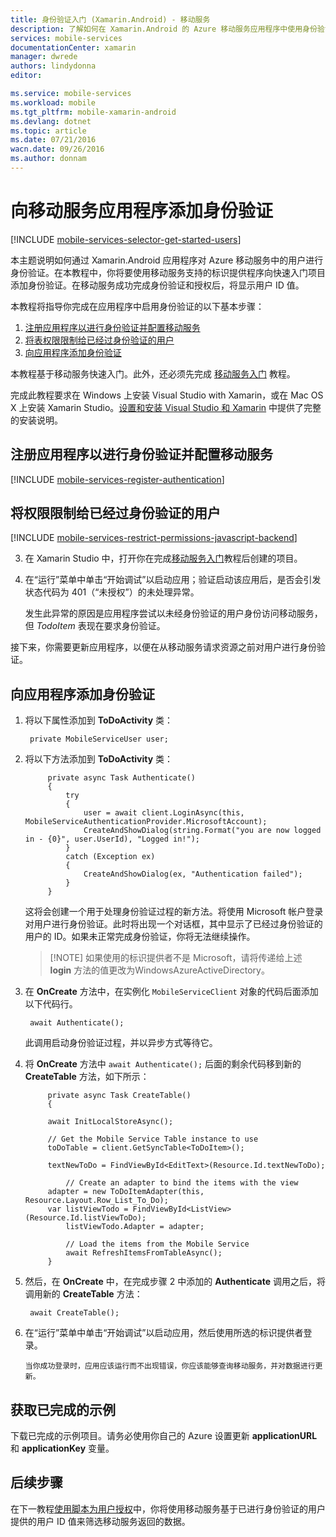```yaml
---
title: 身份验证入门 (Xamarin.Android) - 移动服务
description: 了解如何在 Xamarin.Android 的 Azure 移动服务应用程序中使用身份验证。
services: mobile-services
documentationCenter: xamarin
manager: dwrede
authors: lindydonna
editor: 

ms.service: mobile-services
ms.workload: mobile
ms.tgt_pltfrm: mobile-xamarin-android
ms.devlang: dotnet
ms.topic: article
ms.date: 07/21/2016
wacn.date: 09/26/2016
ms.author: donnam
---
```


#  向移动服务应用程序添加身份验证

[!INCLUDE [mobile-services-selector-get-started-users](../../includes/mobile-services-selector-get-started-users.md)]

<p>本主题说明如何通过 Xamarin.Android 应用程序对 Azure 移动服务中的用户进行身份验证。在本教程中，你将要使用移动服务支持的标识提供程序向快速入门项目添加身份验证。在移动服务成功完成身份验证和授权后，将显示用户 ID 值。</p>

本教程将指导你完成在应用程序中启用身份验证的以下基本步骤：

1. [注册应用程序以进行身份验证并配置移动服务]
2. [将表权限限制给已经过身份验证的用户]
3. [向应用程序添加身份验证]

本教程基于移动服务快速入门。此外，还必须先完成 [移动服务入门] 教程。

完成此教程要求在 Windows 上安装 Visual Studio with Xamarin，或在 Mac OS X 上安装 Xamarin Studio。[设置和安装 Visual Studio 和 Xamarin](https://msdn.microsoft.com/zh-cn/library/mt613162.aspx) 中提供了完整的安装说明。

## <a name="register"></a>注册应用程序以进行身份验证并配置移动服务

[!INCLUDE [mobile-services-register-authentication](../../includes/mobile-services-register-authentication.md)]

## <a name="permissions"></a>将权限限制给已经过身份验证的用户

[!INCLUDE [mobile-services-restrict-permissions-javascript-backend](../../includes/mobile-services-restrict-permissions-javascript-backend.md)]

3. 在 Xamarin Studio 中，打开你在完成[移动服务入门]教程后创建的项目。

4. 在“运行”菜单中单击“开始调试”以启动应用；验证启动该应用后，是否会引发状态代码为 401（“未授权”）的未处理异常。

     发生此异常的原因是应用程序尝试以未经身份验证的用户身份访问移动服务，但 _TodoItem_ 表现在要求身份验证。

接下来，你需要更新应用程序，以便在从移动服务请求资源之前对用户进行身份验证。

## <a name="add-authentication"></a>向应用程序添加身份验证

1. 将以下属性添加到 **ToDoActivity** 类：

        private MobileServiceUser user;

2. 将以下方法添加到 **ToDoActivity** 类：

            private async Task Authenticate()
            {
                try
                {
                    user = await client.LoginAsync(this, MobileServiceAuthenticationProvider.MicrosoftAccount);
                    CreateAndShowDialog(string.Format("you are now logged in - {0}", user.UserId), "Logged in!");
                }
                catch (Exception ex)
                {
                    CreateAndShowDialog(ex, "Authentication failed");
                }
            }

    这将会创建一个用于处理身份验证过程的新方法。将使用 Microsoft 帐户登录对用户进行身份验证。此时将出现一个对话框，其中显示了已经过身份验证的用户的 ID。如果未正常完成身份验证，你将无法继续操作。

    > [!NOTE] 如果使用的标识提供者不是 Microsoft，请将传递给上述 **login** 方法的值更改为WindowsAzureActiveDirectory。

3. 在 **OnCreate** 方法中，在实例化 `MobileServiceClient` 对象的代码后面添加以下代码行。

        await Authenticate();

    此调用启动身份验证过程，并以异步方式等待它。

4. 将 **OnCreate** 方法中 `await Authenticate();` 后面的剩余代码移到新的 **CreateTable** 方法，如下所示：

            private async Task CreateTable()
            {

            await InitLocalStoreAsync();

            // Get the Mobile Service Table instance to use
            toDoTable = client.GetSyncTable<ToDoItem>();

            textNewToDo = FindViewById<EditText>(Resource.Id.textNewToDo);

                // Create an adapter to bind the items with the view
            adapter = new ToDoItemAdapter(this, Resource.Layout.Row_List_To_Do);
            var listViewTodo = FindViewById<ListView>(Resource.Id.listViewToDo);
                listViewTodo.Adapter = adapter;

                // Load the items from the Mobile Service
                await RefreshItemsFromTableAsync();
            }

5. 然后，在 **OnCreate** 中，在完成步骤 2 中添加的 **Authenticate** 调用之后，将调用新的 **CreateTable** 方法：

        await CreateTable();

6. 在“运行”菜单中单击“开始调试”以启动应用，然后使用所选的标识提供者登录。

       当你成功登录时，应用应该运行而不出现错误，你应该能够查询移动服务，并对数据进行更新。

##  获取已完成的示例
下载已完成的示例项目。请务必使用你自己的 Azure 设置更新 **applicationURL** 和 **applicationKey** 变量。

##  <a name="next-steps"></a>后续步骤

在下一教程[使用脚本为用户授权]中，你将使用移动服务基于已进行身份验证的用户提供的用户 ID 值来筛选移动服务返回的数据。

<!-- Anchors. -->
[注册应用程序以进行身份验证并配置移动服务]: #register
[将表权限限制给已经过身份验证的用户]: #permissions
[向应用程序添加身份验证]: #add-authentication
[Next Steps]: #next-steps

<!-- Images. -->
[4]: ./media/partner-xamarin-mobile-services-android-get-started-users/mobile-services-selection.png
[5]: ./media/partner-xamarin-mobile-services-android-get-started-users/mobile-service-uri.png

[13]: ./media/partner-xamarin-mobile-services-android-get-started-users/mobile-identity-tab.png
[14]: ./media/partner-xamarin-mobile-services-android-get-started-users/mobile-portal-data-tables.png
[15]: ./media/partner-xamarin-mobile-services-android-get-started-users/mobile-portal-change-table-perms.png

<!-- URLs. -->
[移动服务入门]: ./partner-xamarin-mobile-services-android-get-started.md
[使用脚本为用户授权]: ./mobile-services-javascript-backend-service-side-authorization.md

<!---HONumber=Mooncake_0118_2016-->